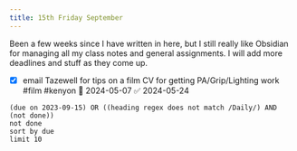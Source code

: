 ```yaml
---
title: 15th Friday September
---
```

Been a few weeks since I have written in here, but I still really like Obsidian for managing all my class notes and general assignments. 
I will add more deadlines and stuff as they come up. 
- [x] email Tazewell for tips on a film CV for getting PA/Grip/Lighting work #film #kenyon 📅 2024-05-07 ✅ 2024-05-24
```tasks
(due on 2023-09-15) OR ((heading regex does not match /Daily/) AND (not done))
not done
sort by due
limit 10
```